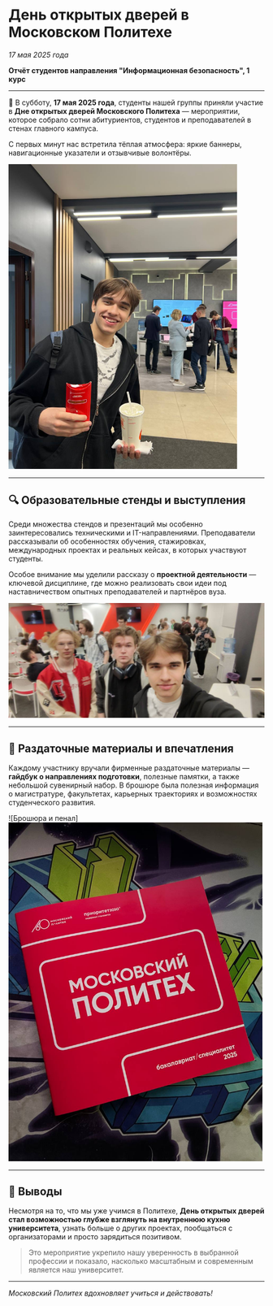 # День открытых дверей в Московском Политехе  
*17 мая 2025 года*

**Отчёт студентов направления "Информационная безопасность", 1 курс**

---

📍 В субботу, **17 мая 2025 года**, студенты нашей группы приняли участие в **Дне открытых дверей Московского Политеха** — мероприятии, которое собрало сотни абитуриентов, студентов и преподавателей в стенах главного кампуса.

С первых минут нас встретила тёплая атмосфера: яркие баннеры, навигационные указатели и отзывчивые волонтёры.

<img src="/reports/images/Vhod.jpg" alt="Фото у входа" width="450"/>

---

## 🔍 Образовательные стенды и выступления

Среди множества стендов и презентаций мы особенно заинтересовались техническими и IT-направлениями. Преподаватели рассказывали об особенностях обучения, стажировках, международных проектах и реальных кейсах, в которых участвуют студенты.

Особое внимание мы уделили рассказу о **проектной деятельности** — ключевой дисциплине, где можно реализовать свои идеи под наставничеством опытных преподавателей и партнёров вуза.

![Фото с друзьями в лекционной зоне](/reports/images/Trio.jpg)

---

## 🎁 Раздаточные материалы и впечатления

Каждому участнику вручали фирменные раздаточные материалы — **гайдбук о направлениях подготовки**, полезные памятки, а также небольшой сувенирный набор. В брошюре была полезная информация о магистратуре, факультетах, карьерных траекториях и возможностях студенческого развития.

![Брошюра и пенал]<img src="/reports/images/Book.jpg" alt="Фото у входа" width="500"/>

---

## 💬 Выводы

Несмотря на то, что мы уже учимся в Политехе, **День открытых дверей стал возможностью глубже взглянуть на внутреннюю кухню университета**, узнать больше о других проектах, пообщаться с организаторами и просто зарядиться позитивом.

> Это мероприятие укрепило нашу уверенность в выбранной профессии и показало, насколько масштабным и современным является наш университет.

---

_Московский Политех вдохновляет учиться и действовать!_
